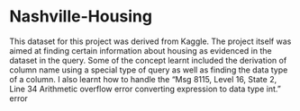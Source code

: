 # Nashville-Housing
This dataset for this project was derived from Kaggle. The project itself was aimed at finding certain information about housing as evidenced in the dataset in the query. Some of the concept learnt included the derivation of column name using a special type of query as well as finding the data type of a column. I also learnt how to handle the “Msg 8115, Level 16, State 2, Line 34
Arithmetic overflow error converting expression to data type int.” error
